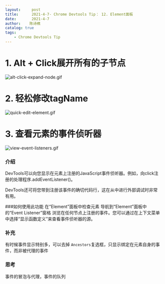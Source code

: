 ```yaml
---
layout:     post
title:      2021-4-7- Chrome Devtools Tip： 12. Element面板
date:       2021-4-7
author:    陈诗樵
catalog: true
tags:
    - Chrome Devtools Tip
---
```


# 1. Alt + Click展开所有的子节点
![alt-click-expand-node.gif](https://upload-images.jianshu.io/upload_images/8156292-4524814cf7ea524e.gif?imageMogr2/auto-orient/strip)

# 2. 轻松修改tagName
![quick-edit-element.gif](https://upload-images.jianshu.io/upload_images/8156292-7ef233fca006f66a.gif?imageMogr2/auto-orient/strip)

# 3. 查看元素的事件侦听器

![view-event-listeners.gif](https://upload-images.jianshu.io/upload_images/8156292-731375e6190683ef.gif?imageMogr2/auto-orient/strip)
### 介绍
DevTools可以向您显示在元素上注册的JavaScript事件侦听器。例如，向click注册的处理程序.addEventListener()。

DevTools还可将您带到注册该事件的确切代码行，这在从中进行外部调试时非常有用。

###如何使用此功能
在“Element”面板中检查元素
导航到“Element”面板中的“Event Listener”窗格
浏览在任何节点上注册的事件。您可以通过在上下文菜单中选择“显示函数定义”来查看事件侦听器的源。

###  补充
有时候事件显示特别多，可以去掉 `Ancestors`复选框，只显示绑定在元素自身的事件，而非被代理的事件
### 思考
事件的冒泡与代理，事件的队列
